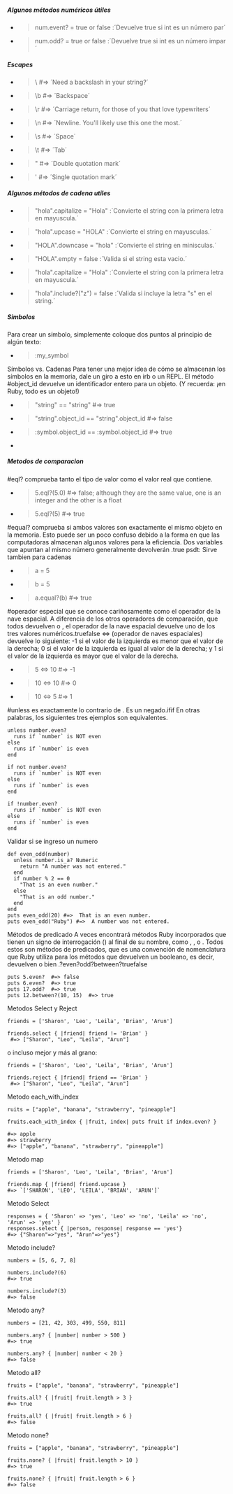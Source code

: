 ##### Algunos métodos numéricos útiles
- > num.event? = true or false :´Devuelve true si int es un número par´
- > num.odd? = true or false :´Devuelve true si int es un número impar´

##### Escapes 
- > \\  #=> ´Need a backslash in your string?´
- > \b  #=> ´Backspace´
- > \r  #=> ´Carriage return, for those of you that love typewriters´
- > \n  #=> ´Newline. You'll likely use this one the most.´
- > \s  #=> ´Space´
- > \t  #=> ´Tab´
- > \"  #=> ´Double quotation mark´
- > \'  #=> ´Single quotation mark´

##### Algunos métodos de cadena utiles
- > "hola".capitalize = "Hola" :´Convierte el string con la primera letra en mayuscula.´
- > "hola".upcase = "HOLA" :´Convierte el string en mayusculas.´
- > "HOLA".downcase = "hola" :´Convierte el string en minisculas.´
- > "HOLA".empty = false :´Valida si el string esta vacio.´
- > "hola".capitalize = "Hola" :´Convierte el string con la primera letra en mayuscula.´
- > "hola".include?("z") = false :´Valida si incluye la letra "s" en el string.´

##### Simbolos
Para crear un símbolo, simplemente coloque dos puntos al principio de algún texto:
- > :my_symbol

Símbolos vs. Cadenas
Para tener una mejor idea de cómo se almacenan los símbolos en la memoria, dale un giro a esto en irb o un REPL. El método #object_id devuelve un identificador entero para un objeto. (Y recuerda: ¡en Ruby, todo es un objeto!)

- > "string" == "string"  #=> true
- > "string".object_id == "string".object_id  #=> false
- > :symbol.object_id == :symbol.object_id    #=> true
- 
##### Metodos de comparacion

#eql? comprueba tanto el tipo de valor como el valor real que contiene.
- > 5.eql?(5.0) #=> false; although they are the same value, one is an integer and the other is a float
- > 5.eql?(5)   #=> true

#equal? comprueba si ambos valores son exactamente el mismo objeto en la memoria. Esto puede ser un poco confuso debido a la forma en que las computadoras almacenan algunos valores para la eficiencia. Dos variables que apuntan al mismo número generalmente devolverán .true
psdt: Sirve tambien para cadenas
- > a = 5
- > b = 5
- > a.equal?(b) #=> true

#operador especial que se conoce cariñosamente como el operador de la nave espacial. A diferencia de los otros operadores de comparación, que todos devuelven o , el operador de la nave espacial devuelve uno de los tres valores numéricos.truefalse
<=> (operador de naves espaciales) devuelve lo siguiente:
-1 si el valor de la izquierda es menor que el valor de la derecha;
0 si el valor de la izquierda es igual al valor de la derecha; y
1 si el valor de la izquierda es mayor que el valor de la derecha.
- > 5 <=> 10    #=> -1
- > 10 <=> 10   #=> 0
- > 10 <=> 5    #=> 1

#unless es exactamente lo contrario de . Es un negado.ifif
En otras palabras, los siguientes tres ejemplos son equivalentes.
```
unless number.even?
  runs if `number` is NOT even
else
  runs if `number` is even
end

if not number.even?
  runs if `number` is NOT even
else
  runs if `number` is even
end

if !number.even?
  runs if `number` is NOT even
else
  runs if `number` is even
end
```
Validar si se ingreso un numero
```
def even_odd(number)
  unless number.is_a? Numeric
    return "A number was not entered."
  end
  if number % 2 == 0
    "That is an even number."
  else
    "That is an odd number."
  end
end
puts even_odd(20) #=>  That is an even number.
puts even_odd("Ruby") #=>  A number was not entered.
```
Métodos de predicado
A veces encontrará métodos Ruby incorporados que tienen un signo de interrogación () al final de su nombre, como , , o . Todos estos son métodos de predicados, que es una convención de nomenclatura que Ruby utiliza para los métodos que devuelven un booleano, es decir, devuelven o bien .?even?odd?between?truefalse
```
puts 5.even?  #=> false
puts 6.even?  #=> true
puts 17.odd?  #=> true
puts 12.between?(10, 15)  #=> true
```
Metodos Select y Reject 
```
friends = ['Sharon', 'Leo', 'Leila', 'Brian', 'Arun']

friends.select { |friend| friend != 'Brian' }
 #=> ["Sharon", "Leo", "Leila", "Arun"]
 ```
o incluso mejor y más al grano:
```
friends = ['Sharon', 'Leo', 'Leila', 'Brian', 'Arun']

friends.reject { |friend| friend == 'Brian' }
 #=> ["Sharon", "Leo", "Leila", "Arun"]
```
Metodo each_with_index
```
ruits = ["apple", "banana", "strawberry", "pineapple"]

fruits.each_with_index { |fruit, index| puts fruit if index.even? }

#=> apple
#=> strawberry
#=> ["apple", "banana", "strawberry", "pineapple"]
```
Metodo map
```
friends = ['Sharon', 'Leo', 'Leila', 'Brian', 'Arun']

friends.map { |friend| friend.upcase }
#=> `['SHARON', 'LEO', 'LEILA', 'BRIAN', 'ARUN']`
```
Metodo Select
```
responses = { 'Sharon' => 'yes', 'Leo' => 'no', 'Leila' => 'no', 'Arun' => 'yes' }
responses.select { |person, response| response == 'yes'}
#=> {"Sharon"=>"yes", "Arun"=>"yes"}
```
Metodo include?
```
numbers = [5, 6, 7, 8]

numbers.include?(6)
#=> true

numbers.include?(3)
#=> false
```
Metodo any?
```
numbers = [21, 42, 303, 499, 550, 811]

numbers.any? { |number| number > 500 }
#=> true

numbers.any? { |number| number < 20 }
#=> false
```
Metodo all?
```
fruits = ["apple", "banana", "strawberry", "pineapple"]

fruits.all? { |fruit| fruit.length > 3 }
#=> true

fruits.all? { |fruit| fruit.length > 6 }
#=> false
```
Metodo none?
```
fruits = ["apple", "banana", "strawberry", "pineapple"]

fruits.none? { |fruit| fruit.length > 10 }
#=> true

fruits.none? { |fruit| fruit.length > 6 }
#=> false
```










